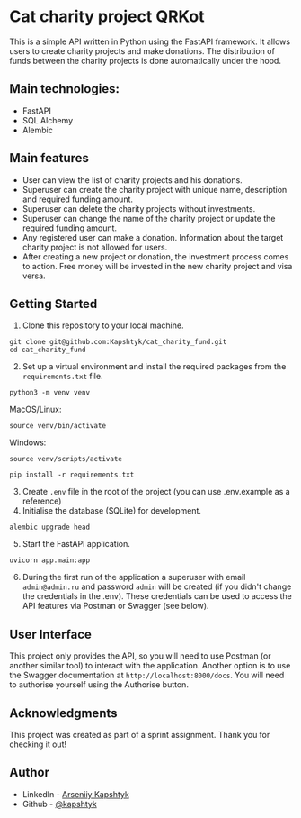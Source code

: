 # Cat charity project QRKot
This is a simple API written in Python using the FastAPI framework. It allows users to create charity projects and make donations. The distribution of funds between the charity projects is done automatically under the hood.

## Main technologies:
- FastAPI
- SQL Alchemy
- Alembic

## Main features
- User can view the list of charity projects and his donations.
- Superuser can create the charity project with unique name, description and required funding amount.
- Superuser can delete the charity projects without investments.
- Superuser can change the name of the charity project or update the required funding amount.
- Any registered user can make a donation. Information about the target charity project is not allowed for users.
- After creating a new project or donation, the investment process comes to action. Free money will be invested in the new charity project and visa versa.

## Getting Started

1. Clone this repository to your local machine.
```
git clone git@github.com:Kapshtyk/cat_charity_fund.git
cd cat_charity_fund
```
2. Set up a virtual environment and install the required packages from the `requirements.txt` file.
```
python3 -m venv venv
```
MacOS/Linux:
```
source venv/bin/activate
```
Windows:
```
source venv/scripts/activate
```
```
pip install -r requirements.txt
```
3. Create `.env` file in the root of the project (you can use .env.example as a reference)
4. Initialise the database (SQLite) for development.
```
alembic upgrade head
```
5. Start the FastAPI application.
```
uvicorn app.main:app
```
6. During the first run of the application a superuser with email `admin@admin.ru` and password `admin` will be created (if you didn't change the credentials in the .env). These credentials can be used to access the API features via Postman or Swagger (see below).

## User Interface

This project only provides the API, so you will need to use Postman (or another similar tool) to interact with the application. Another option is to use the Swagger documentation at `http://localhost:8000/docs`. You will need to authorise yourself using the Authorise button.

## Acknowledgments

This project was created as part of a sprint assignment. Thank you for checking it out!

## Author
- LinkedIn - [Arseniiy Kapshtyk](https://www.linkedin.com/in/kapshtyk/)
- Github - [@kapshtyk](https://github.com/Kapshtyk)
